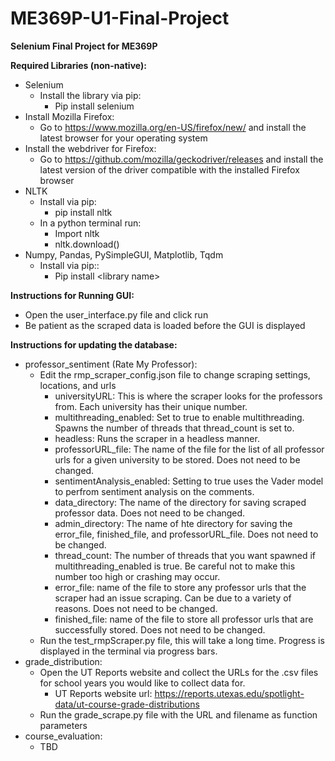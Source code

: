 # ME369P-U1-Final-Project
**Selenium Final Project for ME369P**

**Required Libraries (non-native):**
- Selenium
  - Install the library via pip:
    - Pip install selenium
- Install Mozilla Firefox:
  - Go to https://www.mozilla.org/en-US/firefox/new/ and install the latest browser for your operating system
- Install the webdriver for Firefox: 
  - Go to https://github.com/mozilla/geckodriver/releases and install the latest version of the driver compatible with the     installed Firefox browser
- NLTK
  - Install via pip:
    - pip install nltk
  - In a python terminal run: 
    - Import nltk
    - nltk.download()
- Numpy, Pandas, PySimpleGUI, Matplotlib, Tqdm
  - Install via pip::
    - Pip install \<library name>

**Instructions for Running GUI:**
- Open the user_interface.py file and click run
- Be patient as the scraped data is loaded before the GUI is displayed

**Instructions for updating the database:**
- professor_sentiment (Rate My Professor):
  - Edit the rmp_scraper_config.json file to change scraping settings, locations, and urls
      - universityURL: This is where the scraper looks for the professors from. Each university has their unique number.
      - multithreading_enabled: Set to true to enable multithreading. Spawns the number of threads that thread_count is set to.
      - headless: Runs the scraper in a headless manner.
      - professorURL_file: The name of the file for the list of all professor urls for a given university to be stored. Does not need to be changed.
      - sentimentAnalysis_enabled: Setting to true uses the Vader model to perfrom sentiment analysis on the comments.
      - data_directory: The name of the directory for saving scraped professor data. Does not need to be changed.
      - admin_directory: The name of hte directory for saving the error_file, finished_file, and professorURL_file. Does not need to be changed.
      - thread_count: The number of threads that you want spawned if multithreading_enabled is true. Be careful not to make this number too high or crashing may occur.
      - error_file: name of the file to store any professor urls that the scraper had an issue scraping. Can be due to a variety of reasons. Does not need to be changed.
      - finished_file: name of the file to store all professor urls that are successfully stored. Does not need to be changed.
  - Run the test_rmpScraper.py file, this will take a long time. Progress is displayed in the terminal via progress bars.
- grade_distribution:
  - Open the UT Reports website and collect the URLs for the .csv files for school years you would like to collect data for.
    - UT Reports website url: https://reports.utexas.edu/spotlight-data/ut-course-grade-distributions
  - Run the grade_scrape.py file with the URL and filename as function parameters
- course_evaluation:
  - TBD

